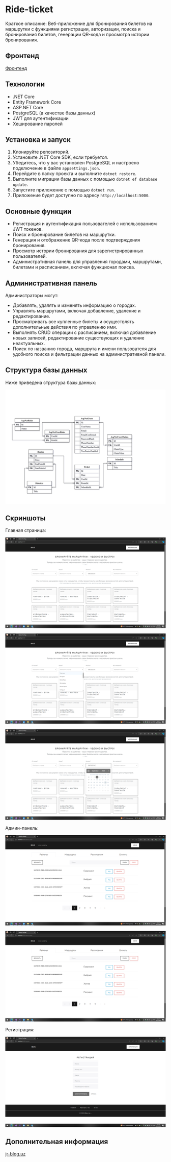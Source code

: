 # Ride-ticket

Краткое описание: Веб-приложение для бронирования билетов на маршрутки с функциями регистрации, авторизации, поиска и бронирования билетов, генерации QR-кода и просмотра истории бронирования.

## Фронтенд
[Фронтенд](https://github.com/Rakhmonberdiev/DiplomClientApp)

## Технологии

- .NET Core
- Entity Framework Core
- ASP.NET Core
- PostgreSQL (в качестве базы данных)
- JWT для аутентификации
- Хеширование паролей

## Установка и запуск

1. Клонируйте репозиторий.
2. Установите .NET Core SDK, если требуется.
3. Убедитесь, что у вас установлен PostgreSQL и настроено подключение в файле `appsettings.json`.
4. Перейдите в папку проекта и выполните `dotnet restore`.
5. Выполните миграции базы данных с помощью `dotnet ef database update`.
6. Запустите приложение с помощью `dotnet run`.
7. Приложение будет доступно по адресу `http://localhost:5000`.

## Основные функции

- Регистрация и аутентификация пользователей с использованием JWT токенов.
- Поиск и бронирование билетов на маршрутки.
- Генерация и отображение QR-кода после подтверждения бронирования.
- Просмотр истории бронирования для зарегистрированных пользователей.
- Административная панель для управления городами, маршрутами, билетами и расписанием, включая функционал поиска.

## Административная панель

Администраторы могут:
- Добавлять, удалять и изменять информацию о городах.
- Управлять маршрутами, включая добавление, удаление и редактирование.
- Просматривать все купленные билеты и осуществлять дополнительные действия по управлению ими.
- Выполнять CRUD операции с расписанием, включая добавление новых записей, редактирование существующих и удаление неактуальных.
- Поиск по названию города, маршрута и имени пользователя для удобного поиска и фильтрации данных на административной панели.
  
## Структура базы данных

Ниже приведена структура базы данных:

![Структура базы данных](https://github.com/Rakhmonberdiev/Diplom/blob/master/Baza.png?raw=true)

## Скриншоты
Главная страница:

![scren1](https://github.com/Rakhmonberdiev/Diplom/blob/master/scren1.png?raw=true)

![scren2](https://github.com/Rakhmonberdiev/Diplom/blob/master/scren2.png?raw=true)

![scren3](https://github.com/Rakhmonberdiev/Diplom/blob/master/scren3.png?raw=true)

Админ-панель:

![scren4](https://github.com/Rakhmonberdiev/Diplom/blob/master/scren4.png?raw=true)

![scren5](https://github.com/Rakhmonberdiev/Diplom/blob/master/scren5.png?raw=true)

Регистрация:

![scren6](https://github.com/Rakhmonberdiev/Diplom/blob/master/scren6.png?raw=true)


## Дополнительная информация

[jr-blog.uz](https://jr-blog.uz)
